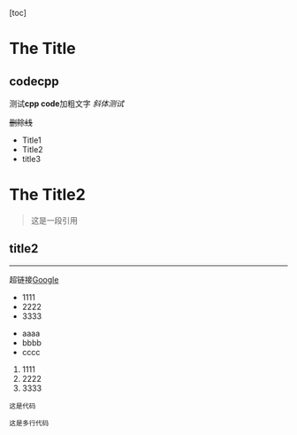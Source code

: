[toc]

# The Title
## codecpp

测试**cpp code**加粗文字
*斜体测试*

~~删除线~~

* Title1
* Title2
* title3

# The Title2
>这是一段引用

## title2

------------

超链接[Google](https://google.com)

- 1111
- 2222
- 3333

+ aaaa
+ bbbb
+ cccc

1. 1111
2. 2222
3. 3333


`这是代码`

``` 这是多行代码 ```

